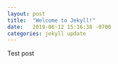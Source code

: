 ```yaml
---
layout: post
title:  "Welcome to Jekyll!"
date:   2019-06-12 15:16:38 -0700
categories: jekyll update
---
```



Test post
